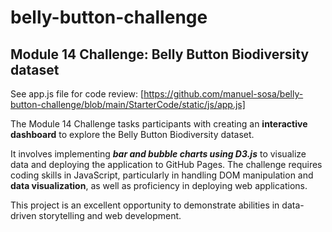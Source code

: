 # belly-button-challenge

## **Module 14 Challenge: Belly Button Biodiversity dataset**
See app.js file for code review: [https://github.com/manuel-sosa/belly-button-challenge/blob/main/StarterCode/static/js/app.js]

The Module 14 Challenge tasks participants with creating an **interactive dashboard** to explore the Belly Button Biodiversity dataset. 

It involves implementing ***bar and bubble charts using D3.js*** to visualize data and deploying the application to GitHub Pages. The challenge requires coding skills in JavaScript, particularly in handling DOM manipulation and **data visualization**, as well as proficiency in deploying web applications.

This project is an excellent opportunity to demonstrate abilities in data-driven storytelling and web development.
